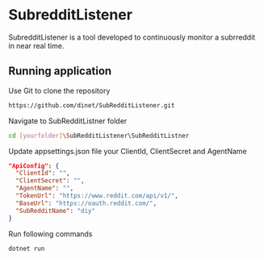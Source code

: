 # SubredditListener

SubredditListener is a tool developed to continuously monitor a subrreddit in near real time. 

## Running application

Use Git to clone the repository 

```bash
https://github.com/dinet/SubRedditListener.git
```
Navigate to SubRedditListner folder

```bash
cd [yourfolder]\SubRedditListener\SubRedditListner
```
Update appsettings.json file your ClientId, ClientSecret and AgentName
```json
"ApiConfig": {
  "ClientId": "",
  "ClientSecret": "",
  "AgentName": "",
  "TokenUrl": "https://www.reddit.com/api/v1/",
  "BaseUrl": "https://oauth.reddit.com/",
  "SubRedditName": "diy"
}
```
Run following commands
```bash
dotnet run
